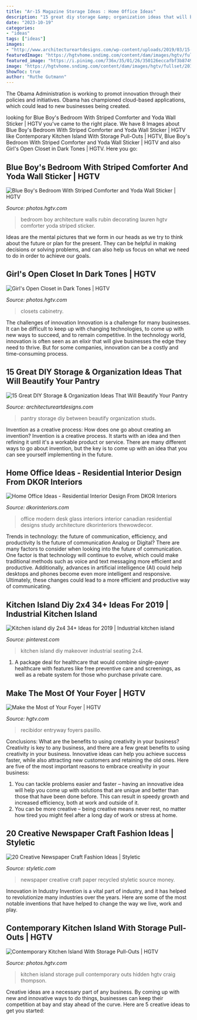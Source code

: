 ```yaml
---
title: "Ar-15 Magazine Storage Ideas : Home Office Ideas"
description: "15 great diy storage &amp; organization ideas that will beautify your pantry"
date: "2023-10-19"
categories:
- "ideas"
tags: ["ideas"]
images:
- "http://www.architectureartdesigns.com/wp-content/uploads/2019/03/15-Great-DIY-Storage-Organization-Ideas-That-Will-Beautify-Your-Pantry-9.jpg"
featuredImage: "https://hgtvhome.sndimg.com/content/dam/images/hgtv/fullset/2015/1/21/0/Lauren-Rubin-Architecture_More-Cool-Kids-Rooms_Super-Hero-Boy.jpg.rend.hgtvcom.966.1449.suffix/1421865527079.jpeg"
featured_image: "https://i.pinimg.com/736x/35/01/26/350126eccafbf3b8749621dec823fa21.jpg"
image: "https://hgtvhome.sndimg.com/content/dam/images/hgtv/fullset/2015/1/21/0/Lauren-Rubin-Architecture_More-Cool-Kids-Rooms_Super-Hero-Boy.jpg.rend.hgtvcom.966.1449.suffix/1421865527079.jpeg"
ShowToc: true
author: "Ruthe Gutmann"
---
```



The Obama Administration is working to promot innovation through their policies and initiatives. Obama has championed cloud-based applications, which could lead to new businesses being created.

	

		
looking for Blue Boy&#039;s Bedroom With Striped Comforter and Yoda Wall Sticker | HGTV you've came to the right place. We have 8 Images about Blue Boy&#039;s Bedroom With Striped Comforter and Yoda Wall Sticker | HGTV like Contemporary Kitchen Island With Storage Pull-Outs | HGTV, Blue Boy&#039;s Bedroom With Striped Comforter and Yoda Wall Sticker | HGTV and also Girl&#039;s Open Closet in Dark Tones | HGTV. Here you go:
		
    
## Blue Boy&#039;s Bedroom With Striped Comforter And Yoda Wall Sticker | HGTV

<img loading=lazy src="https://hgtvhome.sndimg.com/content/dam/images/hgtv/fullset/2015/1/21/0/Lauren-Rubin-Architecture_More-Cool-Kids-Rooms_Super-Hero-Boy.jpg.rend.hgtvcom.966.1449.suffix/1421865527079.jpeg" onerror="this.onerror=null;this.src='https://tse3.mm.bing.net/th?id=OIP.80Iij15X-0O4z5vRUfzx6QHaLH&amp;pid=15.1';" alt="Blue Boy&#039;s Bedroom With Striped Comforter and Yoda Wall Sticker | HGTV">

_Source: photos.hgtv.com_

>bedroom boy architecture walls rubin decorating lauren hgtv comforter yoda striped sticker. 

	

Ideas are the mental pictures that we form in our heads as we try to think about the future or plan for the present. They can be helpful in making decisions or solving problems, and can also help us focus on what we need to do in order to achieve our goals.

    
## Girl&#039;s Open Closet In Dark Tones | HGTV

<img loading=lazy src="https://hgtvhome.sndimg.com/content/dam/images/hgtv/fullset/2012/5/15/0/CI_California-Closets-dark-closet-cabinetry_s3x4.jpg.rend.hgtvcom.966.1288.suffix/1400972759880.jpeg" onerror="this.onerror=null;this.src='https://tse3.mm.bing.net/th?id=OIP.BYU2OnZnj-dpOoMHbitS2QHaJ4&amp;pid=15.1';" alt="Girl&#039;s Open Closet in Dark Tones | HGTV">

_Source: photos.hgtv.com_

>closets cabinetry. 

	

The challenges of innovation
Innovation is a challenge for many businesses. It can be difficult to keep up with changing technologies, to come up with new ways to succeed, and to remain competitive. In the technology world, innovation is often seen as an elixir that will give businesses the edge they need to thrive. But for some companies, innovation can be a costly and time-consuming process.

    
## 15 Great DIY Storage &amp; Organization Ideas That Will Beautify Your Pantry

<img loading=lazy src="http://www.architectureartdesigns.com/wp-content/uploads/2019/03/15-Great-DIY-Storage-Organization-Ideas-That-Will-Beautify-Your-Pantry-9.jpg" onerror="this.onerror=null;this.src='https://tse1.mm.bing.net/th?id=OIP.Hp_4oF261ClwuRsqxgWICAHaNK&amp;pid=15.1';" alt="15 Great DIY Storage &amp; Organization Ideas That Will Beautify Your Pantry">

_Source: architectureartdesigns.com_

>pantry storage diy between beautify organization studs. 

	

Invention as a creative process: How does one go about creating an invention?
Invention is a creative process. It starts with an idea and then refining it until it's a workable product or service. There are many different ways to go about invention, but the key is to come up with an idea that you can see yourself implementing in the future.

    
## Home Office Ideas - Residential Interior Design From DKOR Interiors

<img loading=lazy src="https://www.dkorinteriors.com/wp-content/uploads/2017/01/Office-Study.jpg" onerror="this.onerror=null;this.src='https://tse2.mm.bing.net/th?id=OIP.6j1U-hprSQv6o6kaNIWcvQHaE7&amp;pid=15.1';" alt="Home Office Ideas - Residential Interior Design From DKOR Interiors">

_Source: dkorinteriors.com_

>office modern desk glass interiors interior canadian residential designs study architecture dkorinteriors thewowdecor. 

	

Trends in technology: the future of communication, efficiency, and productivity
Is the future of communication Analog or Digital? 
There are many factors to consider when looking into the future of communication. One factor is that technology will continue to evolve, which could make traditional methods such as voice and text messaging more efficient and productive. Additionally, advances in artificial intelligence (AI) could help desktops and phones become even more intelligent and responsive. Ultimately, these changes could lead to a more efficient and productive way of communicating.

    
## Kitchen Island Diy 2x4 34+ Ideas For 2019 | Industrial Kitchen Island

<img loading=lazy src="https://i.pinimg.com/736x/35/01/26/350126eccafbf3b8749621dec823fa21.jpg" onerror="this.onerror=null;this.src='https://tse4.mm.bing.net/th?id=OIP.Zu98gwPyYmuktBS-LEgDlQAAAA&amp;pid=15.1';" alt="Kitchen island diy 2x4 34+ Ideas for 2019 | Industrial kitchen island">

_Source: pinterest.com_

>kitchen island diy makeover industrial seating 2x4. 

	

1) A package deal for healthcare that would combine single-payer healthcare with features like free preventive care and screenings, as well as a rebate system for those who purchase private care.

    
## Make The Most Of Your Foyer | HGTV

<img loading=lazy src="https://hgtvhome.sndimg.com/content/dam/images/hgtv/fullset/2005/11/28/5/dec05decnews_firstimpressions_bar_V.jpg.rend.hgtvcom.616.822.suffix/1400936790499.jpeg" onerror="this.onerror=null;this.src='https://tse1.mm.bing.net/th?id=OIP.z1i590RU4WMVq5EjpksPcgHaJ4&amp;pid=15.1';" alt="Make the Most of Your Foyer | HGTV">

_Source: hgtv.com_

>recibidor entryway foyers pasillo. 

	

Conclusions: What are the benefits to using creativity in your business?
Creativity is key to any business, and there are a few great benefits to using creativity in your business. Innovative ideas can help you achieve success faster, while also attracting new customers and retaining the old ones. Here are five of the most important reasons to embrace creativity in your business: 

1. You can tackle problems easier and faster – having an innovative idea will help you come up with solutions that are unique and better than those that have been done before. This can result in speedy growth and increased efficiency, both at work and outside of it. 
2. You can be more creative – being creative means never rest, no matter how tired you might feel after a long day of work or stress at home.

    
## 20 Creative Newspaper Craft Fashion Ideas | Styletic

<img loading=lazy src="https://styletic.com/wp-content/uploads/2014/10/newspaper-craft-fashion-ideas/14-creative-newspaper-craft-fashion-ideas.jpg" onerror="this.onerror=null;this.src='https://tse1.mm.bing.net/th?id=OIP.LGUML7UIRXT0iilHjTsgxQHaLH&amp;pid=15.1';" alt="20 Creative Newspaper Craft Fashion Ideas | Styletic">

_Source: styletic.com_

>newspaper creative craft paper recycled styletic source money. 

	

Innovation in Industry
Invention is a vital part of industry, and it has helped to revolutionize many industries over the years. Here are some of the most notable inventions that have helped to change the way we live, work and play.

    
## Contemporary Kitchen Island With Storage Pull-Outs | HGTV

<img loading=lazy src="https://hgtvhome.sndimg.com/content/dam/images/hgtv/fullset/2015/11/10/1/NKBA_Kitchen2015-Pullout_Emily-Miller_3.jpg.rend.hgtvcom.966.1352.suffix/1447190875160.jpeg" onerror="this.onerror=null;this.src='https://tse4.mm.bing.net/th?id=OIP.gZ6UXbCPqPFhau1iMF9CGgHaKX&amp;pid=15.1';" alt="Contemporary Kitchen Island With Storage Pull-Outs | HGTV">

_Source: photos.hgtv.com_

>kitchen island storage pull contemporary outs hidden hgtv craig thompson. 

	

Creative ideas are a necessary part of any business. By coming up with new and innovative ways to do things, businesses can keep their competition at bay and stay ahead of the curve. Here are 5 creative ideas to get you started:

